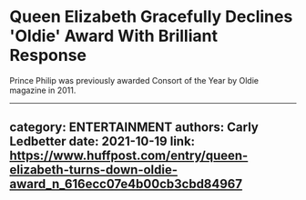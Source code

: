 # Queen Elizabeth Gracefully Declines 'Oldie' Award With Brilliant Response

Prince Philip was previously awarded Consort of the Year by Oldie magazine in 2011.

---
category: ENTERTAINMENT
authors: Carly Ledbetter
date: 2021-10-19
link: https://www.huffpost.com/entry/queen-elizabeth-turns-down-oldie-award_n_616ecc07e4b00cb3cbd84967
---
